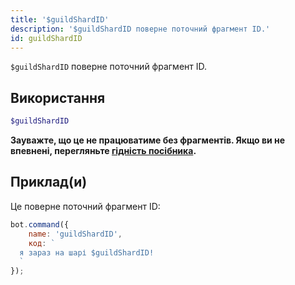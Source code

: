 ```yaml
---
title: '$guildShardID'
description: '$guildShardID поверне поточний фрагмент ID.'
id: guildShardID
---
```


`$guildShardID` поверне поточний фрагмент ID.

## Використання

```php
$guildShardID
```

**Зауважте, що це не працюватиме без фрагментів. Якщо ви не впевнені, перегляньте [гідність посібника](../../guides/client/6sharding.md).**

## Приклад(и)

Це поверне поточний фрагмент ID:

```javascript
bot.command({
    name: 'guildShardID',
    код: `
  я зараз на шарі $guildShardID!
  `
});
```
